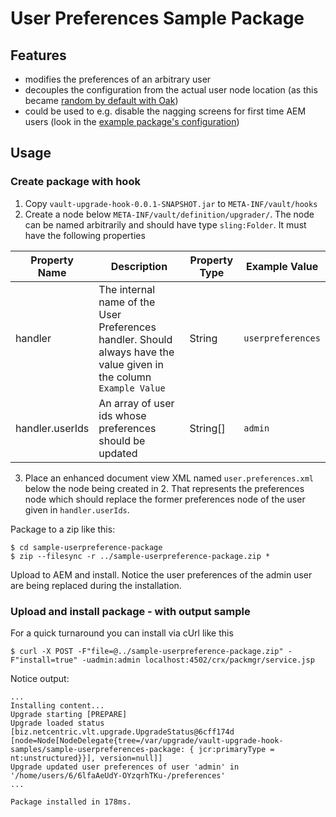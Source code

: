 
# User Preferences Sample Package

## Features

- modifies the preferences of an arbitrary user
- decouples the configuration from the actual user node location (as this became [random by default with Oak](https://jackrabbit.apache.org/oak/docs/security/user/authorizablenodename.html))
- could be used to e.g. disable the nagging screens for first time AEM users (look in the [example package's configuration](src/main/upgrader/test-user-preferences/user.preferences.xml))

## Usage 

### Create package with hook

1. Copy `vault-upgrade-hook-0.0.1-SNAPSHOT.jar` to `META-INF/vault/hooks`
1. Create a node below `META-INF/vault/definition/upgrader/`.
The node can be named arbitrarily and should have type `sling:Folder`.
It must have the following properties

| Property Name  | Description | Property Type | Example Value |
| ------------- | ------------- | ---------- | ------ |
| handler  | The internal name of the User Preferences handler. Should always have the value given in the column `Example Value` | String | `userpreferences` |
| handler.userIds | An array of user ids whose preferences should be updated  | String[] | `admin` |

3. Place an enhanced document view XML named `user.preferences.xml` below the node being created in 2. That represents the preferences node which should replace the former preferences node of the user given in `handler.userIds`.

Package to a zip like this:
    
    $ cd sample-userpreference-package
    $ zip --filesync -r ../sample-userpreference-package.zip *

Upload to AEM and install. Notice the user preferences of the admin user are being replaced during the installation.

### Upload and install package - with output sample

For a quick turnaround you can install via cUrl like this

    $ curl -X POST -F"file=@../sample-userpreference-package.zip" -F"install=true" -uadmin:admin localhost:4502/crx/packmgr/service.jsp

Notice output:

    ...
    Installing content...
    Upgrade starting [PREPARE]
    Upgrade loaded status [biz.netcentric.vlt.upgrade.UpgradeStatus@6cff174d [node=Node[NodeDelegate{tree=/var/upgrade/vault-upgrade-hook-samples/sample-userpreferences-package: { jcr:primaryType = nt:unstructured}}], version=null]]
    Upgrade updated user preferences of user 'admin' in '/home/users/6/6lfaAeUdY-OYzqrhTKu-/preferences'
    ...
    
    Package installed in 178ms.

